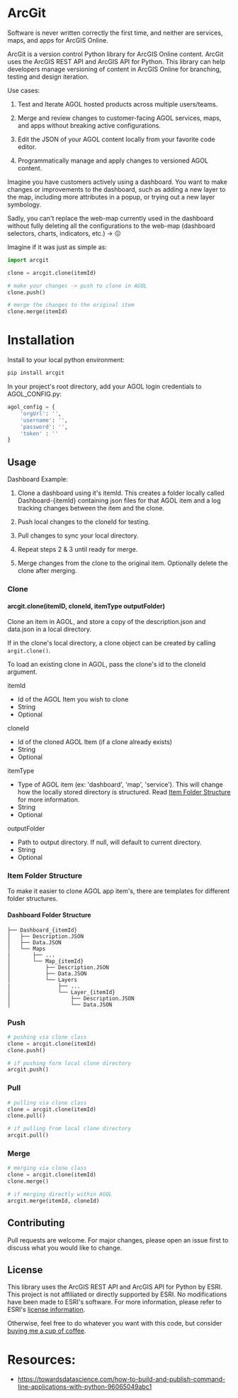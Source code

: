 # ArcGit

Software is never written correctly the first time, and neither are services, maps, and apps for ArcGIS Online.

ArcGit is a version control Python library for ArcGIS Online content. ArcGit uses the ArcGIS REST API and ArcGIS API for Python. This library can help developers manage versioning of content in ArcGIS Online for branching, testing and design iteration.

Use cases:

1. Test and Iterate AGOL hosted products across multiple users/teams.

2. Merge and review changes to customer-facing AGOL services, maps, and apps without breaking active configurations.

3. Edit the JSON of your AGOL content locally from your favorite code editor.

4. Programmatically manage and apply changes to versioned AGOL content.

Imagine you have customers actively using a dashboard. You want to make changes or improvements to the dashboard, such as adding a new layer to the map, including more attributes in a popup, or trying out a new layer symbology.

Sadly, you can't replace the web-map currently used in the dashboard without fully deleting all the configurations to the web-map (dashboard selectors, charts, indicators, etc.) -> :confounded:

Imagine if it was just as simple as:
```python
import arcgit

clone = arcgit.clone(itemId)

# make your changes -> push to clone in AGOL
clone.push()

# merge the changes to the original item
clone.merge(itemId)
```

# Installation

Install to your local python environment:
```python
pip install arcgit
```

In your project's root directory, add your AGOL login credentials to AGOL_CONFIG.py:
```python
agol_config = {
    'orgUrl': '',
    'username': '',
    'password': '',
    'token' : ''
}
```

## Usage

Dashboard Example:

1. Clone a dashboard using it's itemId. This creates a folder locally called Dashboard-{itemId} containing json files for that AGOL item and a log tracking changes between the item and the clone.

2. Push local changes to the cloneId for testing.

3. Pull changes to sync your local directory.

4. Repeat steps 2 & 3 until ready for merge.

5. Merge changes from the clone to the original item. Optionally delete the clone after merging.


### Clone

#### arcgit.clone(itemID, cloneId, itemType outputFolder)

Clone an item in AGOL, and store a copy of the description.json and data.json in a local directory.

If in the clone's local directory, a clone object can be created by calling `argit.clone()`.

To load an existing clone in AGOL, pass the clone's id to the cloneId argument.

itemId
- Id of the AGOL Item you wish to clone
- String
- Optional

cloneId
- Id of the cloned AGOL Item (if a clone already exists)
- String
- Optional

itemType
- Type of AGOL item (ex: 'dashboard', 'map', 'service'). This will change how the locally stored directory is structured. Read [Item Folder Structure](#item-folder-structure) for more information.
- String
- Optional

outputFolder
- Path to output directory. If null, will default to current directory.
- String
- Optional

### Item Folder Structure
To make it easier to clone AGOL app item's, there are templates for different folder structures.

#### Dashboard Folder Structure
```
├── Dashboard_{itemId}
│   ├── Description.JSON
│   ├── Data.JSON
│   └── Maps
|       ├── ...
│       └── Map_{itemId}
│           ├── Description.JSON
│           ├── Data.JSON
│           └── Layers
|               ├── ...
│               └── Layer_{itemId}
│                   ├── Description.JSON
│                   └── Data.JSON
```


### Push
```python
# pushing via clone class
clone = arcgit.clone(itemId)
clone.push()

# if pushing form local clone directory
arcgit.push()
```


### Pull
```python
# pulling via clone class
clone = arcgit.clone(itemId)
clone.pull()

# if pulling from local clone directory
arcgit.pull()
```


### Merge
```python
# merging via clone class
clone = arcgit.clone(itemId)
clone.merge()

# if merging directly within AGOL
arcgit.merge(itemId, cloneId)
```


## Contributing
Pull requests are welcome. For major changes, please open an issue first to discuss what you would like to change.


## License
This library uses the ArcGIS REST API and ArcGIS API for Python by ESRI. This project is not affiliated or directly supported by ESRI. No modifications have been made to ESRI's software. For more information, please refer to ESRI's [license information](https://pypi.org/project/arcgis/).

Otherwise, feel free to do whatever you want with this code, but consider [buying me a cup of coffee](https://www.buymeacoffee.com/bren9966).



# Resources:
- https://towardsdatascience.com/how-to-build-and-publish-command-line-applications-with-python-96065049abc1